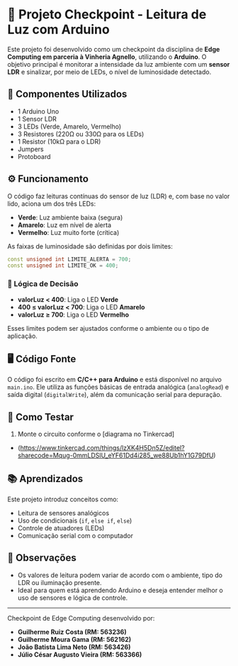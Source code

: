 # 📍 Projeto Checkpoint - Leitura de Luz com Arduino

Este projeto foi desenvolvido como um checkpoint da disciplina de **Edge Computing em parceria à Vinheria Agnello**, utilizando o **Arduino**. O objetivo principal é monitorar a intensidade da luz ambiente com um **sensor LDR** e sinalizar, por meio de LEDs, o nível de luminosidade detectado.

## 🔧 Componentes Utilizados

- 1 Arduino Uno
- 1 Sensor LDR
- 3 LEDs (Verde, Amarelo, Vermelho)
- 3 Resistores (220Ω ou 330Ω para os LEDs)
- 1 Resistor (10kΩ para o LDR)
- Jumpers
- Protoboard

## ⚙️ Funcionamento

O código faz leituras contínuas do sensor de luz (LDR) e, com base no valor lido, aciona um dos três LEDs:

- **Verde**: Luz ambiente baixa (segura)
- **Amarelo**: Luz em nível de alerta
- **Vermelho**: Luz muito forte (crítica)

As faixas de luminosidade são definidas por dois limites:

```cpp
const unsigned int LIMITE_ALERTA = 700;
const unsigned int LIMITE_OK = 400;
```

### 🔄 Lógica de Decisão

- **valorLuz < 400**: Liga o LED **Verde**
- **400 ≤ valorLuz < 700**: Liga o LED **Amarelo**
- **valorLuz ≥ 700**: Liga o LED **Vermelho**

Esses limites podem ser ajustados conforme o ambiente ou o tipo de aplicação.

## 🖥️ Código Fonte

O código foi escrito em **C/C++ para Arduino** e está disponível no arquivo `main.ino`. Ele utiliza as funções básicas de entrada analógica (`analogRead`) e saída digital (`digitalWrite`), além da comunicação serial para depuração.

## 🧪 Como Testar

1. Monte o circuito conforme o [diagrama no Tinkercad]
- (https://www.tinkercad.com/things/lzXK4H5Dn5Z/editel?sharecode=Mqug-0mmLDSlU_eYF61Dd4i285_we88Ub1hY1G79DfU)

## 📚 Aprendizados

Este projeto introduz conceitos como:
- Leitura de sensores analógicos
- Uso de condicionais (`if`, `else if`, `else`)
- Controle de atuadores (LEDs)
- Comunicação serial com o computador

## 📌 Observações

- Os valores de leitura podem variar de acordo com o ambiente, tipo do LDR ou iluminação presente.
- Ideal para quem está aprendendo Arduino e deseja entender melhor o uso de sensores e lógica de controle.

---

Checkpoint de Edge Computing desenvolvido por: 
- **Guilherme Ruiz Costa (RM: 563236)**
- **Guilherme Moura Gama (RM: 562162)** 
- **João Batista Lima Neto (RM: 563426)** 
- **Júlio César Augusto Vieira (RM: 563366)**
